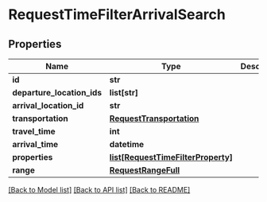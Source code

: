 # RequestTimeFilterArrivalSearch

## Properties
Name | Type | Description | Notes
------------ | ------------- | ------------- | -------------
**id** | **str** |  | 
**departure_location_ids** | **list[str]** |  | 
**arrival_location_id** | **str** |  | 
**transportation** | [**RequestTransportation**](RequestTransportation.md) |  | 
**travel_time** | **int** |  | 
**arrival_time** | **datetime** |  | 
**properties** | [**list[RequestTimeFilterProperty]**](RequestTimeFilterProperty.md) |  | 
**range** | [**RequestRangeFull**](RequestRangeFull.md) |  | [optional] 

[[Back to Model list]](../README.md#documentation-for-models) [[Back to API list]](../README.md#documentation-for-api-endpoints) [[Back to README]](../README.md)


